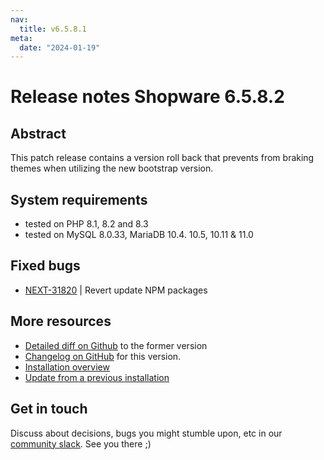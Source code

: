 ```yaml
---
nav:
  title: v6.5.8.1
meta:
  date: "2024-01-19"
---
```


# Release notes Shopware 6.5.8.2

## Abstract

This patch release contains a version roll back that prevents from braking themes when utilizing the new bootstrap version. 

## System requirements

* tested on PHP 8.1, 8.2 and 8.3
* tested on MySQL 8.0.33, MariaDB 10.4. 10.5, 10.11 & 11.0

## Fixed bugs

* [NEXT-31820](https://github.com/shopware/shopware/blob/v6.5.8.2/changelog/release-6-5-8-2/2024-01-19-revert-update-npm-packages.md) | Revert update NPM packages

## More resources

* [Detailed diff on Github](https://github.com/shopware/shopware/compare/v6.5.8.1...v6.5.8.2) to the former version
* [Changelog on GitHub](https://github.com/shopware/shopware/blob/v6.5.8.2/CHANGELOG.md) for this version.
* [Installation overview](https://developer.shopware.com/docs/guides/installation/)
* [Update from a previous installation](https://developer.shopware.com/docs/guides/installation/template.html#update-shopware)

## Get in touch

Discuss about decisions, bugs you might stumble upon, etc in our [community slack](https://slack.shopware.com). See you there ;)
